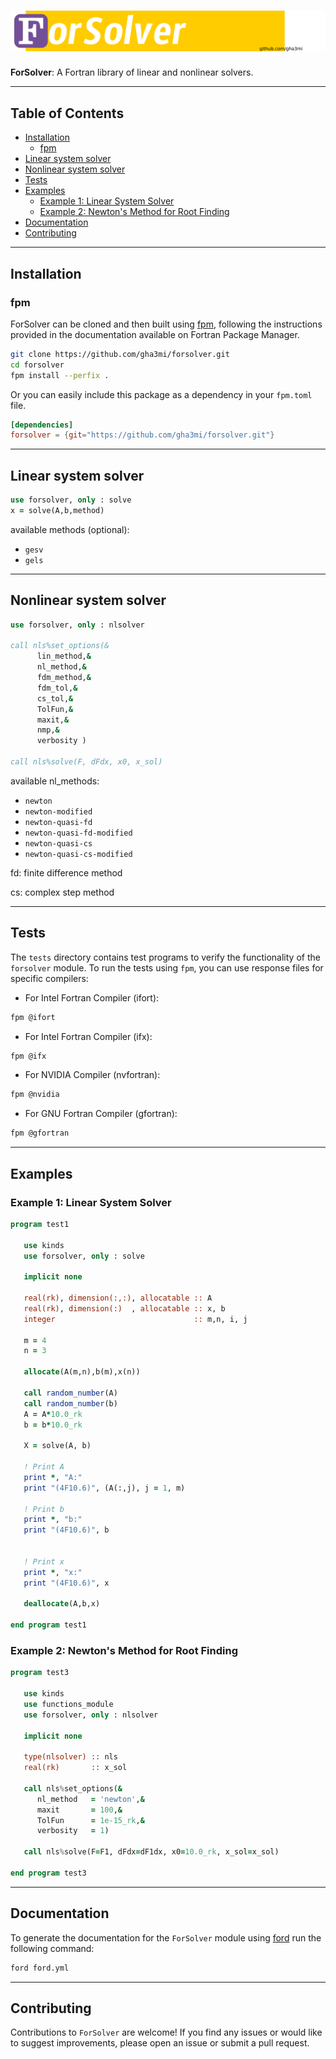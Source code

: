 ![ForSolver](media/logo.png)
============

**ForSolver**: A Fortran library of linear and nonlinear solvers.

-----

## Table of Contents
- [Installation](#installation)
  - [fpm](#fpm)
- [Linear system solver](#linear-system-solver)
- [Nonlinear system solver](#nonlinear-system-solver)
- [Tests](#tests)
- [Examples](#examples)
  - [Example 1: Linear System Solver](#example-1-linear-system-solver)
  - [Example 2: Newton's Method for Root Finding](#example-2-newtons-method-for-root-finding)
- [Documentation](#documentation)
- [Contributing](#contributing)
-----

## Installation

### fpm
ForSolver can be cloned and then built using [fpm](https://github.com/fortran-lang/fpm), following the instructions provided in the documentation available on Fortran Package Manager.

```bash
git clone https://github.com/gha3mi/forsolver.git
cd forsolver
fpm install --perfix .
```

Or you can easily include this package as a dependency in your `fpm.toml` file.

```toml
[dependencies]
forsolver = {git="https://github.com/gha3mi/forsolver.git"}
```
-----

## Linear system solver
```fortran
use forsolver, only : solve
x = solve(A,b,method)
```
available methods (optional):
- ```gesv```
- ```gels```
-----

## Nonlinear system solver
```fortran
use forsolver, only : nlsolver

call nls%set_options(&
      lin_method,&
      nl_method,&
      fdm_method,&
      fdm_tol,&
      cs_tol,&
      TolFun,&
      maxit,&
      nmp,&
      verbosity )

call nls%solve(F, dFdx, x0, x_sol)
```
available nl_methods:
- ```newton```
- ```newton-modified```
- ```newton-quasi-fd```
- ```newton-quasi-fd-modified```
- ```newton-quasi-cs```
- ```newton-quasi-cs-modified```

fd: finite difference method

cs: complex step method

-----

## Tests

The `tests` directory contains test programs to verify the functionality of the `forsolver` module. To run the tests using `fpm`, you can use response files for specific compilers:

- For Intel Fortran Compiler (ifort):
```bash
fpm @ifort
```

- For Intel Fortran Compiler (ifx):
```bash
fpm @ifx
```

- For NVIDIA Compiler (nvfortran):
```bash
fpm @nvidia
```

- For GNU Fortran Compiler (gfortran):
```bash
fpm @gfortran
```
-----

## Examples

### Example 1: Linear System Solver

```fortran
program test1

   use kinds
   use forsolver, only : solve

   implicit none

   real(rk), dimension(:,:), allocatable :: A
   real(rk), dimension(:)  , allocatable :: x, b
   integer                               :: m,n, i, j

   m = 4
   n = 3

   allocate(A(m,n),b(m),x(n))

   call random_number(A)
   call random_number(b)
   A = A*10.0_rk
   b = b*10.0_rk

   X = solve(A, b)

   ! Print A
   print *, "A:"
   print "(4F10.6)", (A(:,j), j = 1, m)

   ! Print b
   print *, "b:"
   print "(4F10.6)", b


   ! Print x
   print *, "x:"
   print "(4F10.6)", x

   deallocate(A,b,x)

end program test1
```

### Example 2: Newton's Method for Root Finding

```fortran
program test3

   use kinds
   use functions_module
   use forsolver, only : nlsolver

   implicit none

   type(nlsolver) :: nls
   real(rk)       :: x_sol

   call nls%set_options(&
      nl_method   = 'newton',&
      maxit       = 100,&
      TolFun      = 1e-15_rk,&
      verbosity   = 1)

   call nls%solve(F=F1, dFdx=dF1dx, x0=10.0_rk, x_sol=x_sol)

end program test3
```
-----

## Documentation
To generate the documentation for the `ForSolver` module using [ford](https://github.com/Fortran-FOSS-Programmers/ford) run the following command:
```bash
ford ford.yml
```
-----

## Contributing

Contributions to `ForSolver` are welcome! If you find any issues or would like to suggest improvements, please open an issue or submit a pull request.

